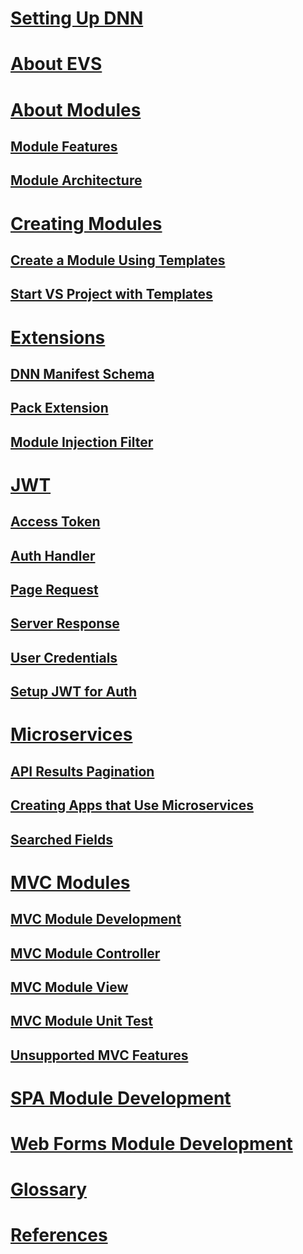﻿# [Setting Up DNN](xref:set-up-dnn)
# [About EVS](xref:about-evs)
# [About Modules](xref:developers-about-modules-overview)
## [Module Features](xref:module-features)
## [Module Architecture](xref:module-architecture)
# [Creating Modules](xref:developers-creating-modules-overview)
## [Create a Module Using Templates](xref:create-module-using-templates)
## [Start VS Project with Templates](xref:start-vs-project-with-templates)
# [Extensions](xref:developers-extensions-overview)
## [DNN Manifest Schema](xref:dnn-manifest-schema)
## [Pack Extension](xref:developers-pack-extension)
## [Module Injection Filter](xref:module-injection-filter)
# [JWT](xref:developers-jwt-overview)
## [Access Token](xref:developers-jwt-access-token)
## [Auth Handler](xref:developers-jwt-auth-handler)
## [Page Request](xref:developers-jwt-page-request)
## [Server Response](xref:developers-jwt-server-response)
## [User Credentials](xref:developers-jwt-user-credentials)
## [Setup JWT for Auth](xref:developers-setup-jwt-for-auth)
# [Microservices](xref:developers-microservices-overview)
## [API Results Pagination](xref:api-results-pagination)
## [Creating Apps that Use Microservices](xref:creating-apps-that-use-microservices)
## [Searched Fields](xref:searched-fields)
# [MVC Modules](xref:developers-mvc-modules-overview)
## [MVC Module Development](xref:mvc-module-development)
## [MVC Module Controller](xref:mvc-module-mvccontroller)
## [MVC Module View](xref:mvc-module-mvcviews)
## [MVC Module Unit Test](xref:mvc-module-unittest)
## [Unsupported MVC Features](xref:unsupported-mvc-features)
# [SPA Module Development](xref:spa-module-development)
# [Web Forms Module Development](xref:web-forms-module-development)
# [Glossary](xref:developers-glossary)
# [References](developer-references/index.md)
